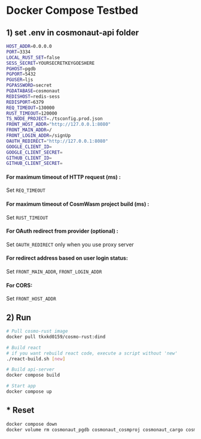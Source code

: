 # Docker Compose Testbed
## 1) set .env in cosmonaut-api folder
```sh
HOST_ADDR=0.0.0.0
PORT=3334
LOCAL_RUST_SET=false
SESS_SECRET=YOURSECRETKEYGOESHERE
PGHOST=pgdb
PGPORT=5432
PGUSER=ljs
PGPASSWORD=secret
PGDATABASE=cosmonaut
REDISHOST=redis-sess
REDISPORT=6379
REQ_TIMEOUT=130000
RUST_TIMEOUT=120000
TS_NODE_PROJECT=./tsconfig.prod.json
FRONT_HOST_ADDR="http://127.0.0.1:8080"
FRONT_MAIN_ADDR=/
FRONT_LOGIN_ADDR=/signUp
OAUTH_REDIRECT="http://127.0.0.1:8080"
GOOGLE_CLIENT_ID=
GOOGLE_CLIENT_SECRET=
GITHUB_CLIENT_ID=
GITHUB_CLIENT_SECRET=
```
#### For maximum timeout of HTTP request (ms) :
Set `REQ_TIMEOUT`
#### For maximum timeout of CosmWasm project build (ms) :
Set `RUST_TIMEOUT`
#### For OAuth redirect from provider (optional) :
Set `OAUTH_REDIRECT` only when you use proxy server
#### For redirect address based on user login status:
Set `FRONT_MAIN_ADDR`, `FRONT_LOGIN_ADDR`
#### For CORS:
Set `FRONT_HOST_ADDR`

## 2) Run
```sh
# Pull cosmo-rust image
docker pull tkxkd0159/cosmo-rust:dind

# Build react
# if you want rebuild react code, execute a script without 'new'
./react-build.sh [new] 

# Build api-server
docker compose build

# Start app
docker compose up
```
## * Reset
```sh
docker compose down
docker volume rm cosmonaut_pgdb cosmonaut_cosmproj cosmonaut_cargo cosmonaut_cosmbase
```
